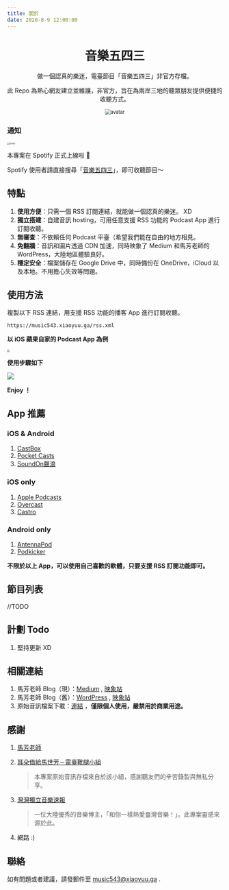 ```yaml
---
title: 關於
date: 2020-8-9 12:00:00
---
```


<h1 align="center">音樂五四三</h1>
<p align="center">
做一個認真的樂迷，電臺節目「音樂五四三」非官方存檔。
</p>
<p align="center">
此 Repo 為熱心網友建立並維護，非官方，旨在為兩岸三地的聽眾朋友提供便捷的收聽方式。
</p>

<p align="center">
<img src="https://cdn.jsdelivr.net/gh/coxmos/cdn@master/music543/avatar.png" alt="avatar" style="zoom:80%;" />
</p>




### 通知
<a href="https://open.spotify.com/show/3ZsHxqotBOPdLlfOiRW9xv" target="_blank"><img alt="Spotify" src="https://cdn.jsdelivr.net/gh/coxmos/cdn@master/podcast/spotify-podcast-badge.svg" style="zoom:30%"></a>




本專案在 Spotify 正式上線啦 🎉  

Spotify 使用者請直接搜尋「<a href="https://open.spotify.com/show/3ZsHxqotBOPdLlfOiRW9xv" target="_blank">音樂五四三</a>」，即可收聽節目～  



## 特點

1. **使用方便**：只需一個 RSS 訂閱連結，就能做一個認真的樂迷。 XD
2. **獨立搭建**：自建音訊 hosting，可用任意支援 RSS 功能的 Podcast App 進行訂閱收聽。
3. **無審查**：不依賴任何 Podcast 平臺（希望我們能在自由的地方相見。
4. **免翻牆**：音訊和圖片透過 CDN 加速，同時映象了 Medium 和馬芳老師的 WordPress，大陸地區體驗良好。
5. **穩定安全**：檔案儲存在 Google Drive 中，同時備份在 OneDrive，iCloud 以及本地。不用擔心失效等問題。





## 使用方法
複製以下 RSS 連結，用支援 RSS 功能的播客 App 進行訂閱收聽。

```plain
https://music543.xiaoyuu.ga/rss.xml
```



**以 iOS 蘋果自家的 Podcast App 為例**

<img src="https://cdn.jsdelivr.net/gh/coxmos/cdn@master/podcast/apple-podcast.png" style="zoom:40%;" />

**使用步驟如下**



![](https://cdn.jsdelivr.net/gh/coxmos/cdn@master/podcast/apple-podcast-step.jpeg)



**Enjoy ！**


##  App 推薦

### iOS & Android

1. [CastBox](https://castbox.fm) 
2. [Pocket Casts](https://www.pocketcasts.com)
3. [SoundOn聲浪](https://www.soundon.fm)

### iOS only

1. [Apple Podcasts](https://apps.apple.com/us/app/id525463029)
2. [Overcast](https://overcast.fm)
3. [Castro](https://castro.fm)

### Android only

1. [AntennaPod](https://antennapod.org)
2. [Podkicker](https://www.podkicker.com)



**不限於以上 App，可以使用自己喜歡的軟體，只要支援 RSS 訂閱功能即可。**



## 節目列表

//TODO



## 計劃 Todo

1. 堅持更新 XD



## 相關連結

1. 馬芳老師 Blog（現）：[Medium](https://medium.com/@mafang) ,  [映象站](https://medium.xiaoyuu.ga/@mafang)
2. 馬芳老師 Blog（舊）：[WordPress](https://honeypie.wordpress.com) , [映象站](https://honeypie.xiaoyuu.ga)
3. 原始音訊檔案下載：[連結](https://one.xiaoyuu.ga/music543) ，**僅限個人使用，嚴禁用於商業用途。** 



## 感謝

1. [馬芳老師](https://www.facebook.com/shihfang.ma)

2. [耳朵借給馬世芳－電臺靴腿小組](https://www.facebook.com/groups/258827734532615) 

   > 本專案原始音訊存檔來自於該小組，感謝聽友們的辛苦錄製與無私分享。

3. [灣灣獨立音樂速報](https://weibo.com/rebelfreak) 

   > 一位大陸優秀的音樂博主，「和你一樣熱愛臺灣音樂！」。此專案靈感來源於此。

4. 網路 :)



## 聯絡

如有問題或者建議，請發郵件至 [music543@xiaoyuu.ga](mailto:music543@xiaoyuu.ga)  .
